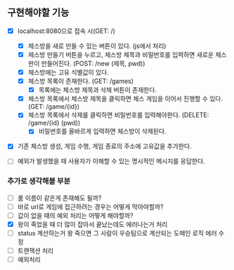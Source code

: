 ## 구현해야할 기능

- [x] localhost:8080으로 접속 시(GET: /)
  - [x] 체스방을 새로 만들 수 있는 버튼이 있다. (js에서 처리)
  - [x] 체스방 만들기 버튼을 누르고, 체스방 제목과 비밀번호를 입력하면 새로운 체스판이 만들어진다. (POST: /new (제목, pwd))
  - [x] 체스방에는 고유 식별값이 있다.
  - [x] 체스방 목록이 존재한다. (GET: /games)
      - [x] 목록에는 체스방 제목과 삭제 버튼이 존재한다.
  - [x] 체스방 목록에서 체스방 제목을 클릭하면 체스 게임을 이어서 진행할 수 있다. (GET: /game/{id})
  - [x] 체스방 목록에서 삭제를 클릭하면 비밀번호를 입력해야한다. (DELETE: /game/{id} (pwd))
      - [x] 비밀번호를 올바르게 입력하면 체스방이 삭제된다.
- [x] 기존 체스방 생성, 게임 수행, 게임 종료의 주소에 고유값을 추가한다.  
- [ ] 예외가 발생했을 때 사용자가 이해할 수 있는 명시적인 메시지를 응답한다.
  

### 추가로 생각해볼 부분
- [ ] 룸 이름이 같은게 존재해도 될까? 
- [ ] 바로 url로 게임에 접근하려는 경우는 어떻게 막아야할까?
- [ ] 값이 없을 때의 예외 처리는 어떻게 해야할까?
- [x] 왕이 죽었을 때 더 많이 잡아서 끝났는데도 에러나는거 처리
- [ ] status 계산하는거 왕 죽으면 그 사람이 우승팀으로 계산되는 도메인 로직 에러 수정
- [ ] 트랜잭션 처리
- [ ] 예외처리